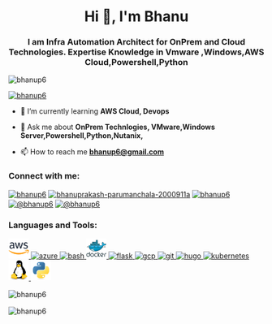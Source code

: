 <h1 align="center">Hi 👋, I'm Bhanu</h1>
<h3 align="center">I am Infra Automation Architect for OnPrem and Cloud Technologies. Expertise Knowledge in Vmware ,Windows,AWS Cloud,Powershell,Python</h3>

<p align="left"> <img src="https://komarev.com/ghpvc/?username=bhanup6&label=Profile%20views&color=0e75b6&style=flat" alt="bhanup6" /> </p>

<p align="left"> <a href="https://twitter.com/bhanup6" target="blank"><img src="https://img.shields.io/twitter/follow/bhanup6?logo=twitter&style=for-the-badge" alt="bhanup6" /></a> </p>

- 🌱 I’m currently learning **AWS Cloud, Devops**

- 💬 Ask me about **OnPrem Technlogies, VMware,Windows Server,Powershell,Python,Nutanix,**

- 📫 How to reach me **bhanup6@gmail.com**

<h3 align="left">Connect with me:</h3>
<p align="left">
<a href="https://twitter.com/bhanup6" target="blank"><img align="center" src="https://raw.githubusercontent.com/rahuldkjain/github-profile-readme-generator/master/src/images/icons/Social/twitter.svg" alt="bhanup6" height="30" width="40" /></a>
<a href="https://linkedin.com/in/bhanuprakash-parumanchala-2000911a" target="blank"><img align="center" src="https://raw.githubusercontent.com/rahuldkjain/github-profile-readme-generator/master/src/images/icons/Social/linked-in-alt.svg" alt="bhanuprakash-parumanchala-2000911a" height="30" width="40" /></a>
<a href="https://instagram.com/bhanup6" target="blank"><img align="center" src="https://raw.githubusercontent.com/rahuldkjain/github-profile-readme-generator/master/src/images/icons/Social/instagram.svg" alt="bhanup6" height="30" width="40" /></a>
<a href="https://hashnode.com/@bhanup6" target="blank"><img align="center" src="https://raw.githubusercontent.com/rahuldkjain/github-profile-readme-generator/master/src/images/icons/Social/hashnode.svg" alt="@bhanup6" height="30" width="40" /></a>
<a href="https://medium.com/@bhanup6" target="blank"><img align="center" src="https://raw.githubusercontent.com/rahuldkjain/github-profile-readme-generator/master/src/images/icons/Social/medium.svg" alt="@bhanup6" height="30" width="40" /></a>
</p>

<h3 align="left">Languages and Tools:</h3>
<p align="left"> <a href="https://aws.amazon.com" target="_blank" rel="noreferrer"> <img src="https://raw.githubusercontent.com/devicons/devicon/master/icons/amazonwebservices/amazonwebservices-original-wordmark.svg" alt="aws" width="40" height="40"/> </a> <a href="https://azure.microsoft.com/en-in/" target="_blank" rel="noreferrer"> <img src="https://www.vectorlogo.zone/logos/microsoft_azure/microsoft_azure-icon.svg" alt="azure" width="40" height="40"/> </a> <a href="https://www.gnu.org/software/bash/" target="_blank" rel="noreferrer"> <img src="https://www.vectorlogo.zone/logos/gnu_bash/gnu_bash-icon.svg" alt="bash" width="40" height="40"/> </a> <a href="https://www.docker.com/" target="_blank" rel="noreferrer"> <img src="https://raw.githubusercontent.com/devicons/devicon/master/icons/docker/docker-original-wordmark.svg" alt="docker" width="40" height="40"/> </a> <a href="https://flask.palletsprojects.com/" target="_blank" rel="noreferrer"> <img src="https://www.vectorlogo.zone/logos/pocoo_flask/pocoo_flask-icon.svg" alt="flask" width="40" height="40"/> </a> <a href="https://cloud.google.com" target="_blank" rel="noreferrer"> <img src="https://www.vectorlogo.zone/logos/google_cloud/google_cloud-icon.svg" alt="gcp" width="40" height="40"/> </a> <a href="https://git-scm.com/" target="_blank" rel="noreferrer"> <img src="https://www.vectorlogo.zone/logos/git-scm/git-scm-icon.svg" alt="git" width="40" height="40"/> </a> <a href="https://gohugo.io/" target="_blank" rel="noreferrer"> <img src="https://api.iconify.design/logos-hugo.svg" alt="hugo" width="40" height="40"/> </a> <a href="https://kubernetes.io" target="_blank" rel="noreferrer"> <img src="https://www.vectorlogo.zone/logos/kubernetes/kubernetes-icon.svg" alt="kubernetes" width="40" height="40"/> </a> <a href="https://www.linux.org/" target="_blank" rel="noreferrer"> <img src="https://raw.githubusercontent.com/devicons/devicon/master/icons/linux/linux-original.svg" alt="linux" width="40" height="40"/> </a> <a href="https://www.python.org" target="_blank" rel="noreferrer"> <img src="https://raw.githubusercontent.com/devicons/devicon/master/icons/python/python-original.svg" alt="python" width="40" height="40"/> </a> </p>

<p><img align="center" src="https://github-readme-stats.vercel.app/api/top-langs?username=bhanup6&show_icons=true&locale=en&layout=compact" alt="bhanup6" /></p>

<p><img align="center" src="https://github-readme-streak-stats.herokuapp.com/?user=bhanup6&" alt="bhanup6" /></p>
